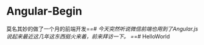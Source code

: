# Angular-Begin
莫名其妙的做了一个月的前端开发=_=#
今天突然听说微信前端也用到了Angular.js
说起来最近这几年这东西挺火来着，前来拜访一下。
=_=# HelloWorld

